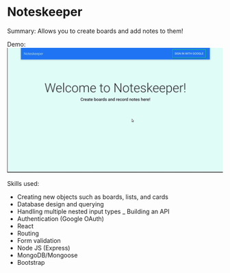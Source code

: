 # Noteskeeper

Summary:
Allows you to create boards and add notes to them!

Demo:
![](Notekeeper.gif)

Skills used:

- Creating new objects such as boards, lists, and cards  
- Database design and querying
- Handling multiple nested input types
_ Building an API
- Authentication (Google OAuth)
- React
- Routing
- Form validation
- Node JS (Express)
- MongoDB/Mongoose
- Bootstrap
